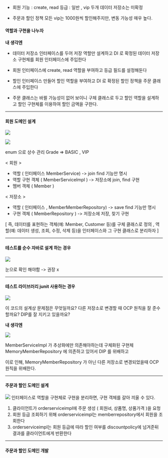 - 회원
기능 : create, read
등급 : 일반 , vip 두개
데이터 저장소는 미확정

- 주문과 할인 정책
모든 vip는 1000원씩 할인해주지만, 변동 가능성 매우 높다.

#### 역할과 구현을 나누자 

**내 생각엔**
- 데이터 저장소 인터페이스를 두어 저장 역할만 설계하고 DI 로 확정된 데이터 저장소 구현체를 회원 인터페이스에 주입한다

- 회원 인터페이스에 create, read 역할을 부여하고 등급 필드를 설정해둔다

- 할인 인터페이스 만들어 할인 역할을 부여하고 DI 로 확정된 할인 정책을 주문 클래스에 주입한다

- 주문 클래스는 바뀔 가능성이 없어 보이니 구체 클래스로 두고 할인 역할을 설계하고 할인 구현체를 이용하여 할인 금액을 구한다.

---
#### 회원 도메인 설계

![](https://i.imgur.com/kVenF9S.png)

![](https://i.imgur.com/VCGCvfB.png)

enum 으로 상수 관리 Grade => BASIC , VIP

< 회원 >
- 역할 ( 인터페이스 MemberService) -> join find 기능만 명시
- 역할 구현 객체 ( MemberServiceImpl ) -> 저장소에 join, find 구현
- 멤버 객체 ( Member )

< 저장소 >
- 역할 ( 인터페이스 , MemberMemberRepository) -> save find 기능만 명시
- 구현 객체 ( MemberRepository ) -> 저장소에 저장, 찾기 구현

[ 즉, 데이터를 표현하는 객체(예: Member, Customer 등)를 구체 클래스로 정의 , 역할(예: 데이터 생성, 조회, 수정, 삭제 등)을 인터페이스와 그 구현 클래스로 분리하자 ]

---
#### 테스트를 순수 자바로 설계 하는 경우

![](https://i.imgur.com/VbGEy69.png)

눈으로 확인 해야함 -> 권장 x

---
#### 테스트 라이브러리 junit 사용하는 경우

![](https://i.imgur.com/a0d21Pp.png)

이 코드의 설계상 문제점은 무엇일까요?
다른 저장소로 변경할 때 OCP 원칙을 잘 준수할까요?
DIP를 잘 지키고 있을까요?

**내 생각엔**

![](https://i.imgur.com/r59L8nR.png)

MemberServiceImpl 가 추상화에만 의존해야하는데 구체화된 구현체 MemoryMemberRepository 에 의존하고 있어서 DIP 를 위배하고

이로 인해, MemoryMemberRepository 가 아닌 다른 저장소로 변경되었을때 OCP원칙을 위배한다. 

---
#### 주문과 할인 도메인 설계

![](https://i.imgur.com/gFwpnVH.png)
인터페이스로 역할을
구현체로 구현을 분리하면, 구현 객체를 갈아 끼울 수 있다. 

1. 클라이언트가 orderserviceimpl에 주문 생성 ( 회원id, 상품명, 상품가격 )을 요청
2. 회원 등급 조회하기 위해 orderserviceimpl는 memberrepository에서 회원을 조회한다
3. orderserviceimpl는 회원 등급에 따라 할인 여부를 discountpolicy에 넘겨준뒤 결과를 클라이언트에게 반환한다

---
#### 주문과 할인 도메인 개발